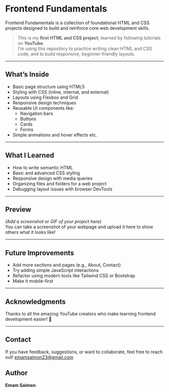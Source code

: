 # Frontend Fundamentals

Frontend Fundamentals is a collection of foundational HTML and CSS projects designed to build and reinforce core web development skills.

>  This is my **first HTML and CSS project**, learned by following tutorials on **YouTube**.  
>  I'm using this repository to practice writing clean HTML and CSS code, and to build responsive, beginner-friendly layouts.

---

##  What’s Inside

- Basic page structure using HTML5
- Styling with CSS (inline, internal, and external)
- Layouts using Flexbox and Grid
- Responsive design techniques
- Reusable UI components like:
  - Navigation bars
  - Buttons
  - Cards
  - Forms
- Simple animations and hover effects etc.

---


##  What I Learned

- How to write semantic HTML
- Basic and advanced CSS styling
- Responsive design with media queries
- Organizing files and folders for a web project
- Debugging layout issues with browser DevTools

---

## Preview

*(Add a screenshot or GIF of your project here)*  
You can take a screenshot of your webpage and upload it here to show others what it looks like!

---

##  Future Improvements

- Add more sections and pages (e.g., About, Contact)
- Try adding simple JavaScript interactions
- Refactor using modern tools like Tailwind CSS or Bootstrap
- Make it mobile-first

---

##  Acknowledgments

Thanks to all the amazing YouTube creators who make learning frontend development easier! 💙

---

##  Contact

If you have feedback, suggestions, or want to collaborate, feel free to reach out!
emamsaimon23@gmail.com

## Author 
 <b>Emam Saimon </b>



